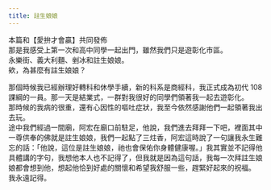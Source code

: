 ```yaml
---
title: 註生娘娘
---
```


本篇和【愛拚才會贏】共同發佈  
那是我感受上第一次和高中同學一起出門，雖然我們只是遊彰化市區。  
永樂街、義大利麵、剉冰和註生娘娘。  
欸，為甚麼有註生娘娘？

那個時候我已經辦理好轉科和休學手續，新的科系是商經科，我正式成為初代 108 課綱的一員。那一天是結業式，一群對我很好的同學們領著我一起去遊彰化。  
那時候的我病的很重，還有心因性的嘔吐症狀，我至今依然感謝他們一起領著我出去玩。  
途中我們經過一間廟，阿宏在廟口前駐足，他說，我們進去拜拜一下吧，裡面其中一尊供奉的佛就是註生娘娘，我們一起點了三炷香，阿宏這時說了一句讓我永生難忘的話：「他說，這位是註生娘娘，祂也會保佑你身體健康喔。」我其實並不記得他具體講的字句，我想他本人也不記得了，但我就是因為這句話，我每一次拜註生娘娘都會想到他，想起他恰到好處的關懷和希望我舒服一些，趕緊好起來的祝福。  
我永遠記得。
